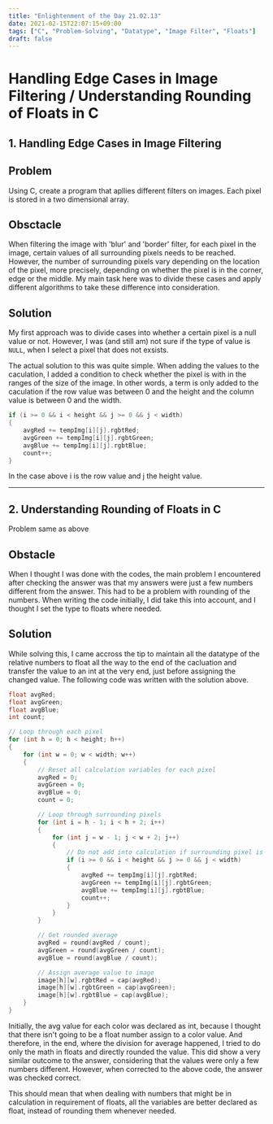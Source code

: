 ```yaml
---
title: "Enlightenment of the Day 21.02.13"
date: 2021-02-15T22:07:15+09:00
tags: ["C", "Problem-Solving", "Datatype", "Image Filter", "Floats"]
draft: false
---
```


# Handling Edge Cases in Image Filtering / Understanding Rounding of Floats in C

## 1. Handling Edge Cases in Image Filtering

## Problem
Using C, create a program that apllies different filters on images.
Each pixel is stored in a two dimensional array.

## Obsctacle
When filtering the image with 'blur' and 'border' filter, for each pixel in the image, certain values of all surrounding pixels needs to be reached. However, the number of surrounding pixels vary depending on the location of the pixel, more precisely, depending on whether the pixel is in the corner, edge or the middle. My main task here was to divide these cases and apply different algorithms to take these difference into consideration.

## Solution

My first approach was to divide cases into whether a certain pixel is a null value or not. However, I was (and still am) not sure if the type of value is `NULL`, when I select a pixel that does not exsists.

The actual solution to this was quite simple. When adding the values to the caculation, I added a condition to check whether the pixel is with in the ranges of the size of the image. In other words, a term is only added to the caculation if the row value was between 0 and the height and the column value is between 0 and the width.

``` C
if (i >= 0 && i < height && j >= 0 && j < width)
{
    avgRed += tempImg[i][j].rgbtRed;
    avgGreen += tempImg[i][j].rgbtGreen;
    avgBlue += tempImg[i][j].rgbtBlue;
    count++;
}
```

In the case above i is the row value and j the height value.

---

## 2. Understanding Rounding of Floats in C

Problem same as above

## Obstacle
When I thought I was done with the codes, the main problem I encountered after checking the answer was that my answers were just a few numbers different from the answer. This had to be a problem with rounding of the numbers. When writing the code initially, I did take this into account, and I thought I set the type to floats where needed.

## Solution
While solving this, I came accross the tip to maintain all the datatype of the relative numbers to float all the way to the end of the cacluation and transfer the value to an int at the very end, just before assigning the changed value. The following code was written with the solution above.

```C
float avgRed;
float avgGreen;
float avgBlue;
int count;

// Loop through each pixel
for (int h = 0; h < height; h++)
{
    for (int w = 0; w < width; w++)
    {
        // Reset all calculation variables for each pixel
        avgRed = 0;
        avgGreen = 0;
        avgBlue = 0;
        count = 0;

        // Loop through surrounding pixels
        for (int i = h - 1; i < h + 2; i++)
        {
            for (int j = w - 1; j < w + 2; j++)
            {
                // Do not add into calculation if surrounding pixel is outside of image
                if (i >= 0 && i < height && j >= 0 && j < width)
                {
                    avgRed += tempImg[i][j].rgbtRed;
                    avgGreen += tempImg[i][j].rgbtGreen;
                    avgBlue += tempImg[i][j].rgbtBlue;
                    count++;
                }
            }
        }

        // Get rounded average
        avgRed = round(avgRed / count);
        avgGreen = round(avgGreen / count);
        avgBlue = round(avgBlue / count);

        // Assign average value to image
        image[h][w].rgbtRed = cap(avgRed);
        image[h][w].rgbtGreen = cap(avgGreen);
        image[h][w].rgbtBlue = cap(avgBlue);
    }
}
```

Initially, the avg value for each color was declared as int, because I thought that there isn't going to be a float number assign to a color value. And therefore, in the end, where the division for average happened, I tried to do only the math in floats and directly rounded the value. This did show a very similar outcome to the answer, considering that the values were only a few numbers different. However, when corrected to the above code, the answer was checked correct.

This should mean that when dealing with numbers that might be in calculation in requirement of floats, all the variables are better declared as float, instead of rounding them whenever needed.